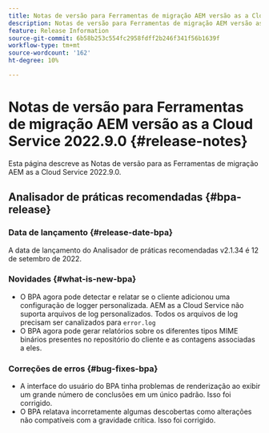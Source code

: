 ```yaml
---
title: Notas de versão para Ferramentas de migração AEM versão as a Cloud Service 2022.9.0
description: Notas de versão para Ferramentas de migração AEM versão as a Cloud Service 2022.9.0
feature: Release Information
source-git-commit: 6b58b253c554fc2958fdff2b246f341f56b1639f
workflow-type: tm+mt
source-wordcount: '162'
ht-degree: 10%

---
```


# Notas de versão para Ferramentas de migração AEM versão as a Cloud Service 2022.9.0 {#release-notes}

Esta página descreve as Notas de versão para as Ferramentas de migração AEM as a Cloud Service 2022.9.0.

## Analisador de práticas recomendadas {#bpa-release}

### Data de lançamento {#release-date-bpa}

A data de lançamento do Analisador de práticas recomendadas v2.1.34 é 12 de setembro de 2022.

### Novidades {#what-is-new-bpa}

* O BPA agora pode detectar e relatar se o cliente adicionou uma configuração de logger personalizada. AEM as a Cloud Service não suporta arquivos de log personalizados. Todos os arquivos de log precisam ser canalizados para `error.log`
* O BPA agora pode gerar relatórios sobre os diferentes tipos MIME binários presentes no repositório do cliente e as contagens associadas a eles.

### Correções de erros {#bug-fixes-bpa}

* A interface do usuário do BPA tinha problemas de renderização ao exibir um grande número de conclusões em um único padrão. Isso foi corrigido.
* O BPA relatava incorretamente algumas descobertas como alterações não compatíveis com a gravidade crítica. Isso foi corrigido.